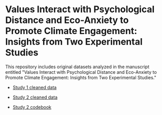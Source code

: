 # Values Interact with Psychological Distance and Eco-Anxiety to Promote Climate Engagement: Insights from Two Experimental Studies

This repository includes original datasets analyzed in the manuscript entitled "Values Interact with Psychological Distance and Eco-Anxiety to Promote Climate Engagement: Insights from Two Experimental Studies."

- [Study 1 cleaned data](/study1CleanedData.csv)

- [Study 2 cleaned data](/study2CleanedData.csv)

- [Study 2 codebook](/study2CodeBook.xlsx)
